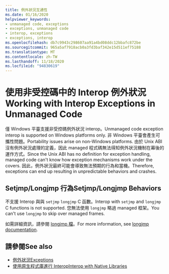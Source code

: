 ```yaml
---
title: 例外狀況互通性
ms.date: 01/16/2020
helpviewer_keywords:
- unmanaged code, exceptions
- exceptions, unmanaged code
- interop, exceptions
- exceptions, interop
ms.openlocfilehash: db7c9943c298607aa91a4bd08ddc12bbafc872be
ms.sourcegitcommit: 965a5af7918acb0a3fd3baf342e15d511ef75188
ms.translationtype: MT
ms.contentlocale: zh-TW
ms.lasthandoff: 11/18/2020
ms.locfileid: "94830619"
---
```

# <a name="working-with-interop-exceptions-in-unmanaged-code"></a><span data-ttu-id="05778-102">使用非受控碼中的 Interop 例外狀況</span><span class="sxs-lookup"><span data-stu-id="05778-102">Working with Interop Exceptions in Unmanaged Code</span></span>

<span data-ttu-id="05778-103">僅 Windows 平臺支援非受控碼例外狀況 interop。</span><span class="sxs-lookup"><span data-stu-id="05778-103">Unmanaged code exception interop is supported on Windows platforms only.</span></span> <span data-ttu-id="05778-104">非 Windows 平臺會產生可攜性問題。</span><span class="sxs-lookup"><span data-stu-id="05778-104">Portability issues arise on non-Windows platforms.</span></span> <span data-ttu-id="05778-105">由於 Unix ABI 沒有例外狀況處理的定義，因此 managed 程式碼無法得知例外狀況機制在幕後的運作方式。</span><span class="sxs-lookup"><span data-stu-id="05778-105">Since the Unix ABI has no definition for exception handling, managed code can't know how exception mechanisms work under the covers.</span></span> <span data-ttu-id="05778-106">因此，例外狀況最終可能會導致無法預期的行為和當機。</span><span class="sxs-lookup"><span data-stu-id="05778-106">Therefore, exceptions can end up resulting in unpredictable behaviors and crashes.</span></span>

## <a name="setjmplongjmp-behaviors"></a><span data-ttu-id="05778-107">Setjmp/Longjmp 行為</span><span class="sxs-lookup"><span data-stu-id="05778-107">Setjmp/Longjmp Behaviors</span></span>

<span data-ttu-id="05778-108">不支援 Interop 與與 `setjmp` `longjmp` C 函數。</span><span class="sxs-lookup"><span data-stu-id="05778-108">Interop with `setjmp` and `longjmp` C functions is not supported.</span></span> <span data-ttu-id="05778-109">您無法使用 `longjmp` 略過 managed 框架。</span><span class="sxs-lookup"><span data-stu-id="05778-109">You can't use `longjmp` to skip over managed frames.</span></span>

<span data-ttu-id="05778-110">如需詳細資訊，請參閱 [longjmp 檔](/cpp/c-runtime-library/reference/longjmp)。</span><span class="sxs-lookup"><span data-stu-id="05778-110">For more information, see [longjmp documentation](/cpp/c-runtime-library/reference/longjmp).</span></span>

## <a name="see-also"></a><span data-ttu-id="05778-111">請參閱</span><span class="sxs-lookup"><span data-stu-id="05778-111">See also</span></span>

- [<span data-ttu-id="05778-112">例外狀況</span><span class="sxs-lookup"><span data-stu-id="05778-112">Exceptions</span></span>](index.md)
- [<span data-ttu-id="05778-113">使用原生程式庫進行 Interop</span><span class="sxs-lookup"><span data-stu-id="05778-113">Interop with Native Libraries</span></span>](https://www.mono-project.com/docs/advanced/pinvoke/#runtime-exception-propagation)
